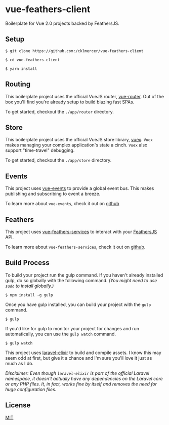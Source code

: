 # vue-feathers-client

Boilerplate for Vue 2.0 projects backed by FeathersJS.

## Setup
```
$ git clone https://github.com:/cklmercer/vue-feathers-client
```
```
$ cd vue-feathers-client
```
```
$ yarn install
```

## Routing
This boilerplate project uses the official VueJS router, [vue-router](https://github.com/vuejs/vue-router).
Out of the box you'll find you're already setup to build blazing fast SPAs.

To get started, checkout the `./app/router` directory.

## Store
This boilerplate project uses the official VueJS store library, [vuex](https://github.com/vuejs/vuex).
`Vuex` makes managing your complex application's state a cinch. `Vuex` also support "time-travel" debugging.

To get started, checkout the `./app/store` directory.

## Events
This project uses [vue-events](https://github.com/cklmercer/vue-events) to
provide a global event bus. This makes publishing and subscribing to event a breeze.

To learn more about `vue-events`, check it out on [github](https://github.com/cklmercer/vue-events)

## Feathers
This project uses [vue-feathers-services](https://github.com/cklmercer/vue-feathers-services)
to interact with your [FeathersJS](https://github.com/feathersjs/feathers) API.

To learn more about `vue-feathers-services`, check it out on [github](https://github.com/cklmercer/vue-featehrs-services).

## Build Process
To build your project run the gulp command. If you haven't already installed gulp,
do so globally with the following command. _(You might need to use `sudo` to install globally.)_

```
$ npm install -g gulp
```

Once you have gulp installed, you can build your project with the `gulp` command.

```
$ gulp
```

If you'd like for gulp to monitor your project for changes and run automatically,
you can use the `gulp watch` command.

```
$ gulp watch
```

This project uses [laravel-elixir](https://laravel.com/docs/5.3/elixir) to build
and compile assets. I know this may seem odd at first, but give it a chance and
I'm sure you'll love it just as much as I do.

*Disclaimer: Even though `laravel-elixir` is part of the official Laravel namespace,
it doesn't actually have any dependencies on the Laravel core or any PHP files.
It, in fact, works fine by itself and removes the need for huge configuration files.*

## License
[MIT](https://opensource.org/licenses/MIT)
